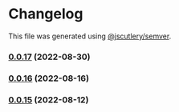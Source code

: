 # Changelog

This file was generated using [@jscutlery/semver](https://github.com/jscutlery/semver).

### [0.0.17](https://github.com/HausDAO/daohaus-monorepo/compare/ui@0.0.16...ui@0.0.17) (2022-08-30)

### [0.0.16](https://github.com/HausDAO/daohaus-monorepo/compare/ui@0.0.15...ui@0.0.16) (2022-08-16)

### [0.0.15](https://github.com/HausDAO/daohaus-monorepo/compare/ui@0.0.14...ui@0.0.15) (2022-08-12)
